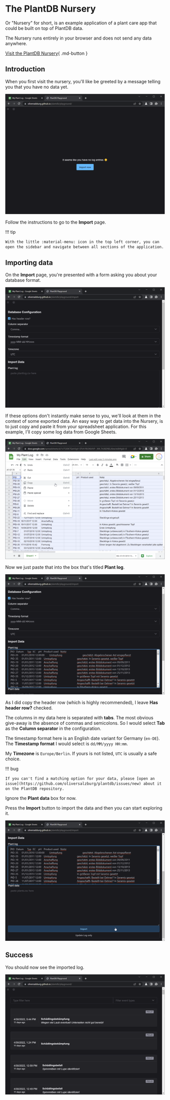 # The PlantDB Nursery

Or "Nursery" for short, is an example application of a plant care app that could be built on top of PlantDB data.

The Nursery runs entirely in your browser and does not send any data anywhere.

[Visit the PlantDB Nursery](/plantdb/nursery/){ .md-button }

## Introduction

When you first visit the nursery, you'll like be greeted by a message telling you that you have no data yet.

![Empty Nursery](nursery.assets/image-20220511221331624.png)

Follow the instructions to go to the **Import** page.

!!! tip

    With the little :material-menu: icon in the top left corner, you can open the sidebar and navigate between all sections of the application.

## Importing data

On the **Import** page, you're presented with a form asking you about your database format.

![Database configuration form](nursery.assets/image-20220511223615640.png)

If these options don't instantly make sense to you, we'll look at them in the context of some exported data. An easy way to get data into the Nursery, is to just copy and paste it from your spreadsheet application. For this example, I'll copy some log data from Google Sheets.

![Copying plant log data from Google Sheets](nursery.assets/image-20220511224249743.png)

Now we just paste that into the box that's titled **Plant log**.

![Log data pasted into import box](nursery.assets/image-20220511224818171.png)

As I did copy the header row (which is highly recommended), I leave **Has header row?** checked.

The columns in my data here is separated with **tabs**. The most obvious give-away is the absence of commas and semicolons. So I would select **Tab** as the **Column separator** in the configuration.

The timestamp format here is an English date variant for Germany (`en-DE`). The **Timestamp format** I would select is `dd/MM/yyyy HH:mm`.

My **Timezone** is `Europe/Berlin`. If yours is not listed, `UTC` is usually a safe choice.

!!! bug

    If you can't find a matching option for your data, please [open an issue](https://github.com/oliversalzburg/plantdb/issues/new) about it on the PlantDB repository.

Ignore the **Plant data** box for now.

Press the **Import** button to import the data and then you can start exploring it.

![Import button](nursery.assets/image-20220511224958913.png)

## Success

You should now see the imported log.

![Successfully imported log](nursery.assets/image-20220511231342541.png)
